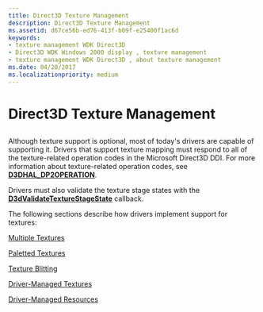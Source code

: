 ```yaml
---
title: Direct3D Texture Management
description: Direct3D Texture Management
ms.assetid: d67ce56b-ed76-413f-b09f-e25400f1ac6d
keywords:
- texture management WDK Direct3D
- Direct3D WDK Windows 2000 display , texture management
- texture management WDK Direct3D , about texture management
ms.date: 04/20/2017
ms.localizationpriority: medium
---
```


# Direct3D Texture Management


## <span id="ddk_direct3d_texture_management_gg"></span><span id="DDK_DIRECT3D_TEXTURE_MANAGEMENT_GG"></span>


Although texture support is optional, most of today's drivers are capable of supporting it. Drivers that support texture mapping must respond to all of the texture-related operation codes in the Microsoft Direct3D DDI. For more information about texture-related operation codes, see [**D3DHAL\_DP2OPERATION**](https://msdn.microsoft.com/library/windows/hardware/ff545678).

Drivers must also validate the texture stage states with the [**D3dValidateTextureStageState**](https://msdn.microsoft.com/library/windows/hardware/ff549064) callback.

The following sections describe how drivers implement support for textures:

[Multiple Textures](multiple-textures.md)

[Paletted Textures](paletted-textures.md)

[Texture Blitting](texture-blitting.md)

[Driver-Managed Textures](driver-managed-textures.md)

[Driver-Managed Resources](driver-managed-resources.md)

 

 





